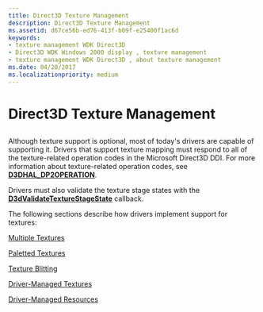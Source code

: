 ```yaml
---
title: Direct3D Texture Management
description: Direct3D Texture Management
ms.assetid: d67ce56b-ed76-413f-b09f-e25400f1ac6d
keywords:
- texture management WDK Direct3D
- Direct3D WDK Windows 2000 display , texture management
- texture management WDK Direct3D , about texture management
ms.date: 04/20/2017
ms.localizationpriority: medium
---
```


# Direct3D Texture Management


## <span id="ddk_direct3d_texture_management_gg"></span><span id="DDK_DIRECT3D_TEXTURE_MANAGEMENT_GG"></span>


Although texture support is optional, most of today's drivers are capable of supporting it. Drivers that support texture mapping must respond to all of the texture-related operation codes in the Microsoft Direct3D DDI. For more information about texture-related operation codes, see [**D3DHAL\_DP2OPERATION**](https://msdn.microsoft.com/library/windows/hardware/ff545678).

Drivers must also validate the texture stage states with the [**D3dValidateTextureStageState**](https://msdn.microsoft.com/library/windows/hardware/ff549064) callback.

The following sections describe how drivers implement support for textures:

[Multiple Textures](multiple-textures.md)

[Paletted Textures](paletted-textures.md)

[Texture Blitting](texture-blitting.md)

[Driver-Managed Textures](driver-managed-textures.md)

[Driver-Managed Resources](driver-managed-resources.md)

 

 





